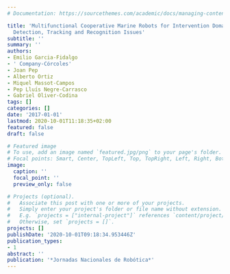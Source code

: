 ```yaml
---
# Documentation: https://sourcethemes.com/academic/docs/managing-content/

title: 'Multifunctional Cooperative Marine Robots for Intervention Domains: Target
  Detection, Tracking and Recognition Issues'
subtitle: ''
summary: ''
authors:
- Emilio Garcia-Fidalgo
- ' Company-Córcoles'
- Joan Pep
- Alberto Ortiz
- Miquel Massot-Campos
- Pep Lluı́s Negre-Carrasco
- Gabriel Oliver-Codina
tags: []
categories: []
date: '2017-01-01'
lastmod: 2020-10-01T11:18:35+02:00
featured: false
draft: false

# Featured image
# To use, add an image named `featured.jpg/png` to your page's folder.
# Focal points: Smart, Center, TopLeft, Top, TopRight, Left, Right, BottomLeft, Bottom, BottomRight.
image:
  caption: ''
  focal_point: ''
  preview_only: false

# Projects (optional).
#   Associate this post with one or more of your projects.
#   Simply enter your project's folder or file name without extension.
#   E.g. `projects = ["internal-project"]` references `content/project/deep-learning/index.md`.
#   Otherwise, set `projects = []`.
projects: []
publishDate: '2020-10-01T09:18:34.953446Z'
publication_types:
- 1
abstract: ''
publication: '*Jornadas Nacionales de Robótica*'
---
```

